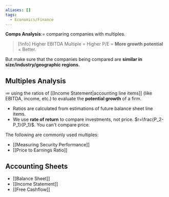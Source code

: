 ```yaml
---
aliases: []
tags:
  - Economics/Finance
---
```


**Comps Analysis**:= comparing companies with multiples.

> [!info] Higher EBITDA Multiple = Higher P/E = **More growth potential** = Better.

But make sure that the companies being compared are **similar in size/industry/geographic regions.**

## Multiples Analysis

$\coloneqq$ using the ratios of [[Income Statement|accounting line items]] (like EBITDA, income, etc.) to evaluate the **potential growth** of a firm.

- Ratios are calculated from estimations of future balance sheet line items.
- We use **rate of return** to compare investments, not price. $r=\frac{P_2-P_1}{P_1}$. You can't compare price.

The following are commonly used multiples:

- [[Measuring Security Performance]]
- [[Price to Earnings Ratio]]

## Accounting Sheets

- [[Balance Sheet]]
- [[Income Statement]]
- [[Free Cashflow]]
